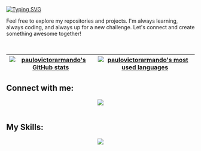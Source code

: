 <a href="https://git.io/typing-svg">
<img src="https://readme-typing-svg.demolab.com?font=Fira+Code&weight=800&size=25&pause=1000&width=435&lines=Hi%2C+my+name+is+Paulo+Armando;Welcome+to+My+GitHub+Profile!" alt="Typing SVG" />
</a>

<p>
Feel free to explore my repositories and projects. I'm always learning, always coding, and always up for a new challenge. Let's connect and create something awesome   together!
</p>
<br>

| [![paulovictorarmando's GitHub stats](https://github-readme-stats.vercel.app/api?username=paulovictorarmando&count_private=true&show_icons=true&hide=issues&hide_border=true&theme=tokyonight&locale=en)](https://github.com/paulovictorarmando?tab=repositories) | [![paulovictorarmando's most used languages](https://github-readme-stats.vercel.app/api/top-langs/?username=paulovictorarmando&layout=compact&hide_border=true&theme=tokyonight&locale=en)](https://github.com/paulovictorarmando?tab=repositories) |
|:-:|:-:|
  
  ## Connect with me:
 
<div align="center">  
 <a href="https://www.linkedin.com/in/paulovictorarmando" target="_blank"><img src="https://img.shields.io/badge/-LinkedIn-%230077B5?style=for-the-badge&logo=linkedin&logoColor=white" target="_blank"></a>    
</div><br>

## My Skills:
<p align="center">
  <a href="https://skillicons.dev">
    <img src="https://skillicons.dev/icons?i=git,github,c,cpp,linux,java,docker" />
  </a>
</p>

